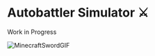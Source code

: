 # Autobattler Simulator ⚔️
Work in Progress

![MinecraftSwordGIF](https://github.com/user-attachments/assets/f1baf603-a0cc-463c-9512-62ab5965b36a)

